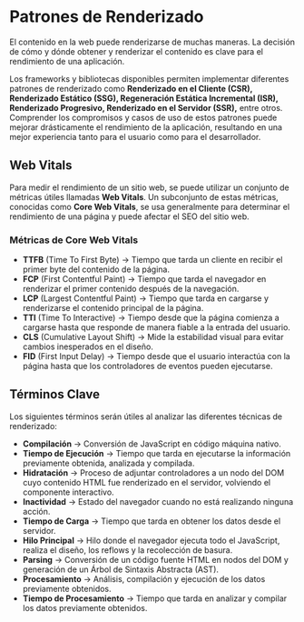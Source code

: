 # Patrones de Renderizado

El contenido en la web puede renderizarse de muchas maneras. La decisión de cómo y dónde obtener y renderizar el contenido es clave para el rendimiento de una aplicación.

Los frameworks y bibliotecas disponibles permiten implementar diferentes patrones de renderizado como **Renderizado en el Cliente (CSR), Renderizado Estático (SSG), Regeneración Estática Incremental (ISR), Renderizado Progresivo, Renderizado en el Servidor (SSR),** entre otros. Comprender los compromisos y casos de uso de estos patrones puede mejorar drásticamente el rendimiento de la aplicación, resultando en una mejor experiencia tanto para el usuario como para el desarrollador.

## Web Vitals
Para medir el rendimiento de un sitio web, se puede utilizar un conjunto de métricas útiles llamadas **Web Vitals**. Un subconjunto de estas métricas, conocidas como **Core Web Vitals**, se usa generalmente para determinar el rendimiento de una página y puede afectar el SEO del sitio web.

### **Métricas de Core Web Vitals**

- **TTFB** (Time To First Byte) → Tiempo que tarda un cliente en recibir el primer byte del contenido de la página.
- **FCP** (First Contentful Paint) → Tiempo que tarda el navegador en renderizar el primer contenido después de la navegación.
- **LCP** (Largest Contentful Paint) → Tiempo que tarda en cargarse y renderizarse el contenido principal de la página.
- **TTI** (Time To Interactive) → Tiempo desde que la página comienza a cargarse hasta que responde de manera fiable a la entrada del usuario.
- **CLS** (Cumulative Layout Shift) → Mide la estabilidad visual para evitar cambios inesperados en el diseño.
- **FID** (First Input Delay) → Tiempo desde que el usuario interactúa con la página hasta que los controladores de eventos pueden ejecutarse.

## Términos Clave
Los siguientes términos serán útiles al analizar las diferentes técnicas de renderizado:

- **Compilación** → Conversión de JavaScript en código máquina nativo.
- **Tiempo de Ejecución** → Tiempo que tarda en ejecutarse la información previamente obtenida, analizada y compilada.
- **Hidratación** → Proceso de adjuntar controladores a un nodo del DOM cuyo contenido HTML fue renderizado en el servidor, volviendo el componente interactivo.
- **Inactividad** → Estado del navegador cuando no está realizando ninguna acción.
- **Tiempo de Carga** → Tiempo que tarda en obtener los datos desde el servidor.
- **Hilo Principal** → Hilo donde el navegador ejecuta todo el JavaScript, realiza el diseño, los reflows y la recolección de basura.
- **Parsing** → Conversión de un código fuente HTML en nodos del DOM y generación de un Árbol de Sintaxis Abstracta (AST).
- **Procesamiento** → Análisis, compilación y ejecución de los datos previamente obtenidos.
- **Tiempo de Procesamiento** → Tiempo que tarda en analizar y compilar los datos previamente obtenidos.

